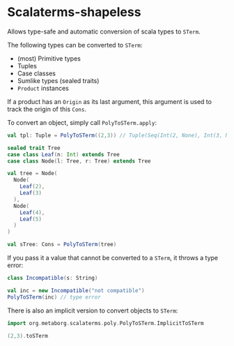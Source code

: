 # Scalaterms-shapeless

Allows type-safe and automatic conversion of scala types to `STerm`.

The following types can be converted to `STerm`:

* (most) Primitive types
* Tuples
* Case classes
* Sumlike types (sealed traits)
* `Product` instances

If a product has an `Origin` as its last argument, this argument is used to track the origin of this `Cons`.

To convert an object, simply call `PolyToSTerm.apply`:

```scala
val tpl: Tuple = PolyToSTerm((2,3)) // Tuple(Seq(Int(2, None), Int(3, None), None)

sealed trait Tree
case class Leaf(n: Int) extends Tree
case class Node(l: Tree, r: Tree) extends Tree

val tree = Node(
  Node(
    Leaf(2),
    Leaf(3)
  ),
  Node(
    Leaf(4),
    Leaf(5)
  )
)

val sTree: Cons = PolyToSTerm(tree)
```

If you pass it a value that cannot be converted to a `STerm`, it throws a type error:

```scala
class Incompatible(s: String)

val inc = new Incompatible("not compatible")
PolyToSTerm(inc) // type error
```

There is also an implicit version to convert objects to `STerm`:

```scala
import org.metaborg.scalaterms.poly.PolyToSTerm.ImplicitToSTerm

(2,3).toSTerm
```